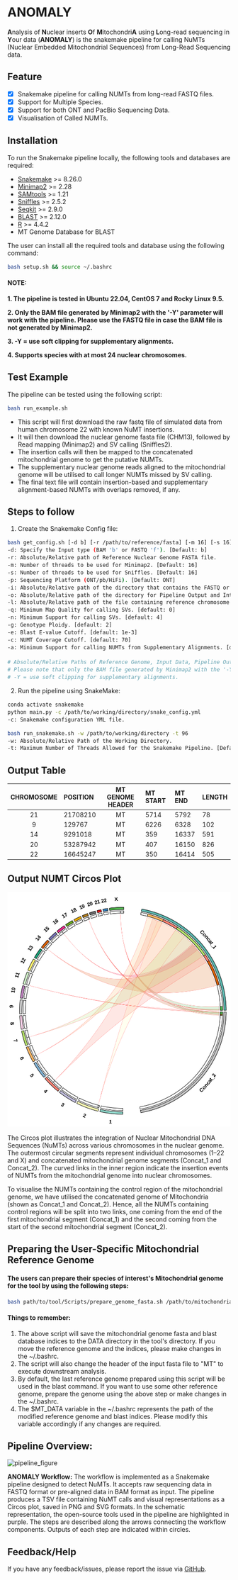 # ANOMALY

**A**nalysis of **N**uclear inserts **O**f **M**itochondri**A** using **L**ong-read sequencing in **Y**our data (**ANOMALY**) is the snakemake pipeline for calling NuMTs (Nuclear Embedded Mitochondrial Sequences) from Long-Read Sequencing data.

## Feature
- [x] Snakemake pipeline for calling NUMTs from long-read FASTQ files.
- [x] Support for Multiple Species.
- [x] Support for both ONT and PacBio Sequencing Data.
- [x] Visualisation of Called NUMTs.

## Installation
To run the Snakemake pipeline locally, the following tools and databases are required:

- [Snakemake](https://snakemake.readthedocs.io/en/stable/) >= 8.26.0
- [Minimap2](https://academic.oup.com/bioinformatics/article/34/18/3094/4994778) >= 2.28
- [SAMtools](https://pmc.ncbi.nlm.nih.gov/articles/PMC2723002/) >= 1.21
- [Sniffles](https://www.nature.com/articles/s41587-023-02024-y) >= 2.5.2
- [Seqkit](https://journals.plos.org/plosone/article?id=10.1371/journal.pone.0163962) >= 2.9.0
- [BLAST](https://www.sciencedirect.com/science/article/pii/S0022283605803602) >= 2.12.0
- [R](https://www.r-project.org/) >= 4.4.2
- MT Genome Database for BLAST

The user can install all the required tools and database using the following command:

```bash
bash setup.sh && source ~/.bashrc
```

#### NOTE: 
**1. The pipeline is tested in Ubuntu 22.04, CentOS 7 and Rocky Linux 9.5.**

**2. Only the BAM file generated by Minimap2 with the '-Y' parameter will work with the pipeline. Please use the FASTQ file in case the BAM file is not generated by Minimap2.**

**3. -Y = use soft clipping for supplementary alignments.**

**4. Supports species with at most 24 nuclear chromosomes.**

## Test Example

The pipeline can be tested using the following script:

```bash
bash run_example.sh
```
- This script will first download the raw fastq file of simulated data from human chromosome 22 with known NuMT insertions.
- It will then download the nuclear genome fasta file (CHM13), followed by Read mapping (Minimap2) and SV calling (Sniffles2).
- The insertion calls will then be mapped to the concatenated mitochondrial genome to get the putative NUMTs.
- The supplementary nuclear genome reads aligned to the mitochondrial genome will be utilised to call longer NUMTs missed by SV calling.
- The final text file will contain insertion-based and supplementary alignment-based NUMTs with overlaps removed, if any.

## Steps to follow
1. Create the Snakemake Config file:

```bash
bash get_config.sh [-d b] [-r /path/to/reference/fasta] [-m 16] [-s 16] [-p ONT] [-i /path/to/input/directory] [-o /path/to/output/directory] [-l /path/to/headers/list] [-q Minimum Mapping Quality] [-n Minimum Read Support for SV] [-g Genotype Ploidy] [-e Blast E-value Cutoff] [-c NuMT Coverage Cutoff] [-a Minimum supplementary alignments support]
-d: Specify the Input type (BAM 'b' or FASTQ 'f'). [Default: b]
-r: Absolute/Relative path of Reference Nuclear Genome FASTA file.
-m: Number of threads to be used for Minimap2. [Default: 16]
-s: Number of threads to be used for Sniffles. [Default: 16]
-p: Sequencing Platform (ONT/pb/HiFi). [Default: ONT]
-i: Absolute/Relative path of the directory that contains the FASTQ or BAM Files [Do not pass the FASTQ name].
-o: Absolute/Relative path of the directory for Pipeline Output and Intermediate Files.
-l: Absolute/Relative path of the file containing reference chromosome headers. [Default: ref_headers.txt]
-q: Minimum Map Quality for calling SVs. [default: 0]
-n: Minimum Support for calling SVs. [default: 4]
-g: Genotype Ploidy. [default: 2]
-e: Blast E-value Cutoff. [default: 1e-3]
-c: NUMT Coverage Cutoff. [default: 70]
-a: Minimum Support for calling NUMTs from Supplementary Alignments. [default: 5]

# Absolute/Relative Paths of Reference Genome, Input Data, Pipeline Output Directory, and a list with reference chromosome headers are Mandatory.
# Please note that only the BAM file generated by Minimap2 with the '-Y' parameter will work with the pipeline. Please use the FASTQ file in case the BAM file is not generated by Minimap2.
# -Y = use soft clipping for supplementary alignments.
```
   
2. Run the pipeline using SnakeMake:

```bash
conda activate snakemake
python main.py -c /path/to/working/directory/snake_config.yml
-c: Snakemake configuration YML file.
```

```bash
bash run_snakemake.sh -w /path/to/working/directory -t 96
-w: Absolute/Relative Path of the Working Directory.
-t: Maximum Number of Threads Allowed for the Snakemake Pipeline. [Default: 48]
```

## Output Table

| CHROMOSOME | POSITION | MT GENOME HEADER | MT START | MT END | LENGTH |
| :--------: | :------- | :--------------: | :------- | :----- | :----- |
| 21         | 21708210 | MT               | 5714     | 5792   | 78     |
| 9          | 129767   | MT               | 6226     | 6328   | 102    |
| 14         | 9291018  | MT               | 359      | 16337  | 591    |
| 20         | 53287942 | MT               | 407      | 16150  | 826    |
| 22         | 16645247 | MT               | 350      | 16414  | 505    |

## Output NUMT Circos Plot
![numt_circos_plot](./NUMT_Circos_Example.png)

The Circos plot illustrates the integration of Nuclear Mitochondrial DNA Sequences (NuMTs) across various chromosomes in the nuclear genome. The outermost circular segments represent individual chromosomes (1–22 and X) and concatenated mitochondrial genome segments (Concat_1 and Concat_2). The curved links in the inner region indicate the insertion events of NUMTs from the mitochondrial genome into nuclear chromosomes.

To visualise the NUMTs containing the control region of the mitochondrial genome, we have utilised the concatenated genome of Mitochondria (shown as Concat_1 and Concat_2). Hence, all the NUMTs containing control regions will be split into two links, one coming from the end of the first mitochondrial segment (Concat_1) and the second coming from the start of the second mitochondrial segment (Concat_2).

## Preparing the User-Specific Mitochondrial Reference Genome
#### The users can prepare their species of interest's Mitochondrial genome for the tool by using the following steps:
```bash
bash path/to/tool/Scripts/prepare_genome_fasta.sh /path/to/mitochondrial/genome/fasta && source ~/.bashrc
```
#### Things to remember:
1. The above script will save the mitochondrial genome fasta and blast database indices to the DATA directory in the tool's directory. If you move the reference genome and the indices, please make changes in the ~/.bashrc.
2. The script will also change the header of the input fasta file to "MT" to execute downstream analysis.
3. By default, the last reference genome prepared using this script will be used in the blast command. If you want to use some other reference genome, prepare the genome using the above step or make changes in the ~/.bashrc.
4. The $MT_DATA variable in the ~/.bashrc represents the path of the modified reference genome and blast indices. Please modify this variable accordingly if any changes are required.

## Pipeline Overview:
![pipeline_figure](./ANOMALY-Pipeline.png)

**ANOMALY Workflow:** The workflow is implemented as a Snakemake pipeline designed to detect NuMTs. It accepts raw sequencing data in FASTQ format or pre-aligned data in BAM format as input. The pipeline produces a TSV file containing NuMT calls and visual representations as a Circos plot, saved in PNG and SVG formats. In the schematic representation, the open-source tools used in the pipeline are highlighted in purple. The steps are described along the arrows connecting the workflow components. Outputs of each step are indicated within circles.

## Feedback/Help

If you have any feedback/issues, please report the issue via [GitHub](https://github.com/Nirmal2310/ANOMALY/issues).
